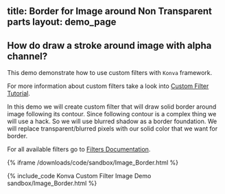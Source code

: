 title: Border for Image around Non Transparent parts
layout: demo_page
---


## How do draw a stroke around image with alpha channel?

This demo demonstrate how to use custom filters with `Konva` framework.

For more information about custom filters take a look into [Custom Filter Tutorial](/docs/filters/Custom_Filter.html).

In this demo we will create custom filter that will draw solid border around image following its contour.
Since following contour is a complex thing we will use a hack. So we will use blurred shadow as a border foundation.
We will replace transparent/blurred pixels with our solid color that we want for border.

For all available filters go to [Filters Documentation](/api/Konva.Filters.html).

{% iframe /downloads/code/sandbox/Image_Border.html %}

{% include_code Konva Custom Filter Image Demo sandbox/Image_Border.html %}
